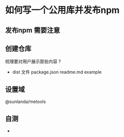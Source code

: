 # 如何写一个公用库并发布npm

##  发布npm 需要注意


## 创建仓库
梳理要对用户展示那些内容 ? 

* dist 文件 package.json  readme.md  example 

## 设置域
@sunlanda/metools

## 自测
* 
